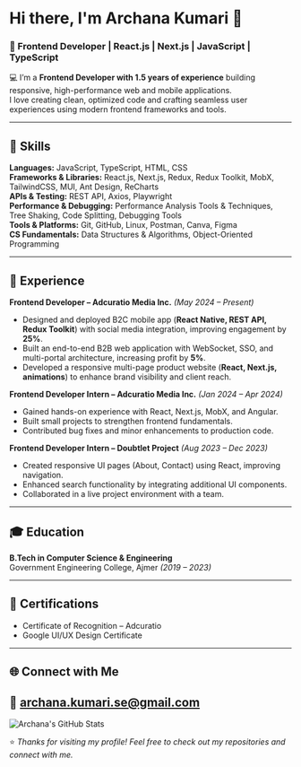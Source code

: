 # Hi there, I'm Archana Kumari 👋  
### 🚀 Frontend Developer | React.js | Next.js | JavaScript | TypeScript  

💻 I’m a **Frontend Developer with 1.5 years of experience** building responsive, high-performance web and mobile applications.  
I love creating clean, optimized code and crafting seamless user experiences using modern frontend frameworks and tools.  

---

## 🔧 Skills

**Languages:** JavaScript, TypeScript, HTML, CSS  
**Frameworks & Libraries:** React.js, Next.js, Redux, Redux Toolkit, MobX, TailwindCSS, MUI, Ant Design, ReCharts  
**APIs & Testing:** REST API, Axios, Playwright  
**Performance & Debugging:** Performance Analysis Tools & Techniques, Tree Shaking, Code Splitting, Debugging Tools  
**Tools & Platforms:** Git, GitHub, Linux, Postman, Canva, Figma  
**CS Fundamentals:** Data Structures & Algorithms, Object-Oriented Programming  

---

## 💼 Experience

**Frontend Developer – Adcuratio Media Inc.** *(May 2024 – Present)*  
- Designed and deployed B2C mobile app (**React Native, REST API, Redux Toolkit**) with social media integration, improving engagement by **25%**.  
- Built an end-to-end B2B web application with WebSocket, SSO, and multi-portal architecture, increasing profit by **5%**.  
- Developed a responsive multi-page product website (**React, Next.js, animations**) to enhance brand visibility and client reach.  

**Frontend Developer Intern – Adcuratio Media Inc.** *(Jan 2024 – Apr 2024)*  
- Gained hands-on experience with React, Next.js, MobX, and Angular.  
- Built small projects to strengthen frontend fundamentals.  
- Contributed bug fixes and minor enhancements to production code.  

**Frontend Developer Intern – Doubtlet Project** *(Aug 2023 – Dec 2023)*  
- Created responsive UI pages (About, Contact) using React, improving navigation.  
- Enhanced search functionality by integrating additional UI components.  
- Collaborated in a live project environment with a team.  

---

## 🎓 Education
**B.Tech in Computer Science & Engineering**  
Government Engineering College, Ajmer *(2019 – 2023)*  

---

## 📜 Certifications
- Certificate of Recognition – Adcuratio  
- Google UI/UX Design Certificate  

---

## 🌐 Connect with Me
📧 [archana.kumari.se@gmail.com](mailto:archana.kumari.se@gmail.com)  
---

![Archana's GitHub Stats](https://github-readme-stats.vercel.app/api?username=chaudharyarchanashow_icons=true&theme=radical&count_private=true)


⭐️ *Thanks for visiting my profile! Feel free to check out my repositories and connect with me.*  
